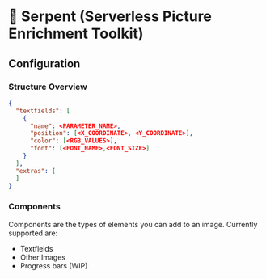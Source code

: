 # 🐍 Serpent (Serverless Picture Enrichment Toolkit)
## Configuration
### Structure Overview
```json
{
  "textfields": [
    {
      "name": <PARAMETER_NAME>,
      "position": [<X_COORDINATE>, <Y_COORDINATE>],
      "color": [<RGB_VALUES>],
      "font": [<FONT_NAME>,<FONT_SIZE>]
    }
  ],
  "extras": [
  ]
}
```
### Components
Components are the types of elements you can add to an image. Currently supported are:
* Textfields
* Other Images
* Progress bars (WIP)